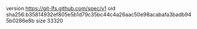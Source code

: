 version https://git-lfs.github.com/spec/v1
oid sha256:b35814932ef805e5b1d79c35bc44c4a26aac50e98acabafa3badb945b0286e8b
size 33320
